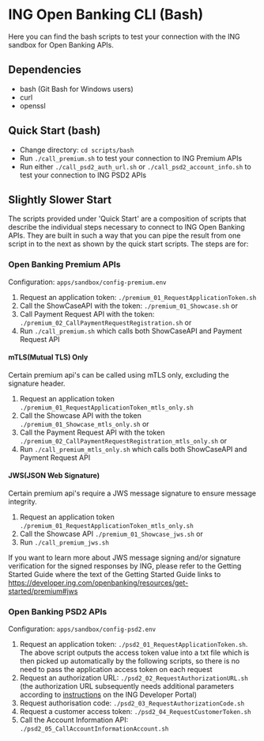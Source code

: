 # ING Open Banking CLI (Bash)

Here you can find the bash scripts to test your connection with the ING sandbox for Open Banking
APIs.

## Dependencies

* bash (Git Bash for Windows users)
* curl
* openssl

## Quick Start (bash)

* Change directory: `cd scripts/bash`
* Run `./call_premium.sh` to test your connection to ING Premium APIs
* Run either `./call_psd2_auth_url.sh`  or `./call_psd2_account_info.sh`
  to test your connection to ING PSD2 APIs

## Slightly Slower Start

The scripts provided under 'Quick Start' are a composition of scripts that describe the
individual steps necessary to connect to ING Open Banking APIs. They are built in such
a way that you can pipe the result from one script in to the next as shown by the quick
start scripts. The steps are for:

### Open Banking Premium APIs

Configuration: `apps/sandbox/config-premium.env`

1. Request an application token: `./premium_01_RequestApplicationToken.sh`
2. Call the ShowCaseAPI with the token: `./premium_01_Showcase.sh`
or
2. Call Payment Request API with the token: `./premium_02_CallPaymentRequestRegistration.sh`
or
1. Run `./call_premium.sh` which calls both ShowCaseAPI and Payment Request API

#### mTLS(Mutual TLS) Only

Certain premium api's can be called using mTLS only, excluding the signature header.

1. Request an application token `./premium_01_RequestApplicationToken_mtls_only.sh`
2. Call the Showcase API with the token `./premium_01_Showcase_mtls_only.sh`
or
2. Call the Payment Request API with the token `./premium_02_CallPaymentRequestRegistration_mtls_only.sh`
or
1. Run `./call_premium_mtls_only.sh` which calls both ShowCaseAPI and Payment Request API

#### JWS(JSON Web Signature)

Certain premium api's require a JWS message signature to ensure message integrity.

1. Request an application token `./premium_01_RequestApplicationToken_mtls_only.sh`
2. Call the Showcase API `./premium_01_Showcase_jws.sh`
or
1. Run `./call_premium_jws.sh`

If you want to learn more about JWS message signing and/or signature verification for the signed responses by ING, please refer to the Getting Started Guide
where the text of the Getting Started Guide links to <https://developer.ing.com/openbanking/resources/get-started/premium#jws>

### Open Banking PSD2 APIs

Configuration: `apps/sandbox/config-psd2.env`

1. Request an application token: `./psd2_01_RequestApplicationToken.sh`.
The above script outputs the access token value into a txt file which is then picked up automatically by the following scripts,
so there is no need to pass the application access token on each request
2. Request an authorization URL: `./psd2_02_RequestAuthorizationURL.sh`
   (the authorization URL subsequently needs additional parameters according to
   [instructions](https://developer.ing.com/openbanking/get-started/psd2) on the ING Developer Portal)
3. Request authorisation code: `./psd2_03_RequestAuthorizationCode.sh`
4. Request a customer access token: `./psd2_04_RequestCustomerToken.sh`
5. Call the Account Information API: `./psd2_05_CallAccountInformationAccount.sh`
